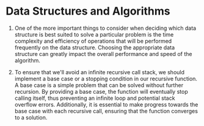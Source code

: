 # Data Structures and Algorithms

1. One of the more important things to consider when deciding which data structure is best suited to solve a particular problem is the time complexity and efficiency of operations that will be performed frequently on the data structure. Choosing the appropriate data structure can greatly impact the overall performance and speed of the algorithm.

2. To ensure that we'll avoid an infinite recursive call stack, we should implement a base case or a stopping condition in our recursive function. A base case is a simple problem that can be solved without further recursion. By providing a base case, the function will eventually stop calling itself, thus preventing an infinite loop and potential stack overflow errors. Additionally, it is essential to make progress towards the base case with each recursive call, ensuring that the function converges to a solution.